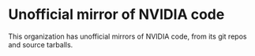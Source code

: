 # Unofficial mirror of NVIDIA code

This organization has unofficial mirrors of NVIDIA code, from its git repos and source tarballs.
